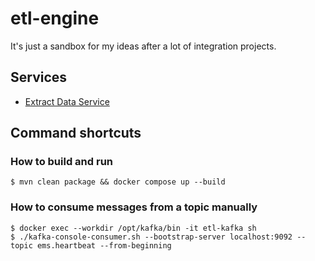 # etl-engine

It's just a sandbox for my ideas after a lot of integration projects.

## Services

- [Extract Data Service](extract-data-service/README.md)

## Command shortcuts

### How to build and run

```shell
$ mvn clean package && docker compose up --build
```

### How to consume messages from a topic manually

```shell
$ docker exec --workdir /opt/kafka/bin -it etl-kafka sh
$ ./kafka-console-consumer.sh --bootstrap-server localhost:9092 --topic ems.heartbeat --from-beginning
```
